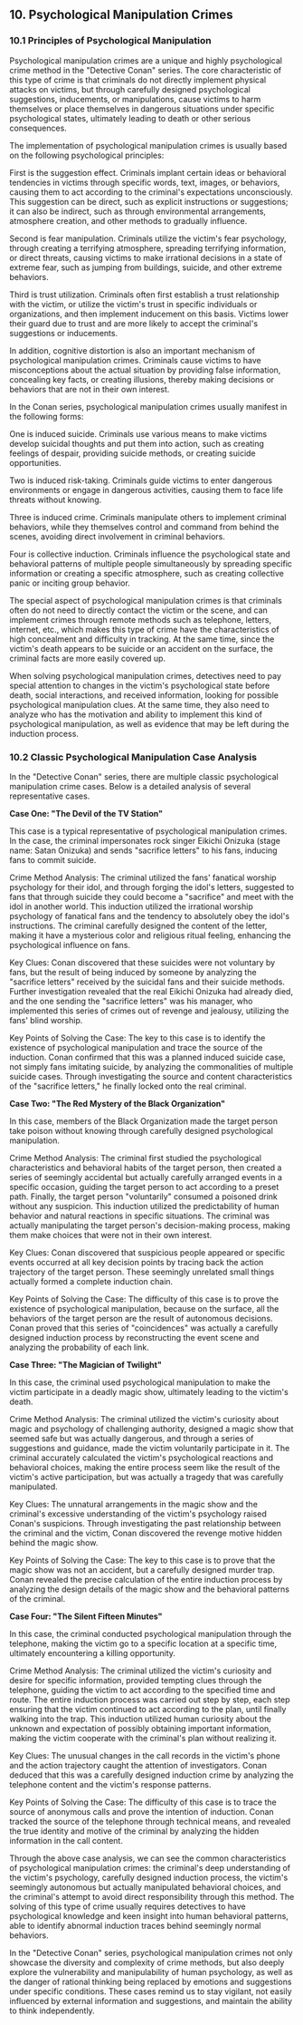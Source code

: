 ## 10. Psychological Manipulation Crimes

### 10.1 Principles of Psychological Manipulation

Psychological manipulation crimes are a unique and highly psychological crime method in the "Detective Conan" series. The core characteristic of this type of crime is that criminals do not directly implement physical attacks on victims, but through carefully designed psychological suggestions, inducements, or manipulations, cause victims to harm themselves or place themselves in dangerous situations under specific psychological states, ultimately leading to death or other serious consequences.

The implementation of psychological manipulation crimes is usually based on the following psychological principles:

First is the suggestion effect. Criminals implant certain ideas or behavioral tendencies in victims through specific words, text, images, or behaviors, causing them to act according to the criminal's expectations unconsciously. This suggestion can be direct, such as explicit instructions or suggestions; it can also be indirect, such as through environmental arrangements, atmosphere creation, and other methods to gradually influence.

Second is fear manipulation. Criminals utilize the victim's fear psychology, through creating a terrifying atmosphere, spreading terrifying information, or direct threats, causing victims to make irrational decisions in a state of extreme fear, such as jumping from buildings, suicide, and other extreme behaviors.

Third is trust utilization. Criminals often first establish a trust relationship with the victim, or utilize the victim's trust in specific individuals or organizations, and then implement inducement on this basis. Victims lower their guard due to trust and are more likely to accept the criminal's suggestions or inducements.

In addition, cognitive distortion is also an important mechanism of psychological manipulation crimes. Criminals cause victims to have misconceptions about the actual situation by providing false information, concealing key facts, or creating illusions, thereby making decisions or behaviors that are not in their own interest.

In the Conan series, psychological manipulation crimes usually manifest in the following forms:

One is induced suicide. Criminals use various means to make victims develop suicidal thoughts and put them into action, such as creating feelings of despair, providing suicide methods, or creating suicide opportunities.

Two is induced risk-taking. Criminals guide victims to enter dangerous environments or engage in dangerous activities, causing them to face life threats without knowing.

Three is induced crime. Criminals manipulate others to implement criminal behaviors, while they themselves control and command from behind the scenes, avoiding direct involvement in criminal behaviors.

Four is collective induction. Criminals influence the psychological state and behavioral patterns of multiple people simultaneously by spreading specific information or creating a specific atmosphere, such as creating collective panic or inciting group behavior.

The special aspect of psychological manipulation crimes is that criminals often do not need to directly contact the victim or the scene, and can implement crimes through remote methods such as telephone, letters, internet, etc., which makes this type of crime have the characteristics of high concealment and difficulty in tracking. At the same time, since the victim's death appears to be suicide or an accident on the surface, the criminal facts are more easily covered up.

When solving psychological manipulation crimes, detectives need to pay special attention to changes in the victim's psychological state before death, social interactions, and received information, looking for possible psychological manipulation clues. At the same time, they also need to analyze who has the motivation and ability to implement this kind of psychological manipulation, as well as evidence that may be left during the induction process.

### 10.2 Classic Psychological Manipulation Case Analysis

In the "Detective Conan" series, there are multiple classic psychological manipulation crime cases. Below is a detailed analysis of several representative cases.

**Case One: "The Devil of the TV Station"**

This case is a typical representative of psychological manipulation crimes. In the case, the criminal impersonates rock singer Eikichi Onizuka (stage name: Satan Onizuka) and sends "sacrifice letters" to his fans, inducing fans to commit suicide.

Crime Method Analysis: The criminal utilized the fans' fanatical worship psychology for their idol, and through forging the idol's letters, suggested to fans that through suicide they could become a "sacrifice" and meet with the idol in another world. This induction utilized the irrational worship psychology of fanatical fans and the tendency to absolutely obey the idol's instructions. The criminal carefully designed the content of the letter, making it have a mysterious color and religious ritual feeling, enhancing the psychological influence on fans.

Key Clues: Conan discovered that these suicides were not voluntary by fans, but the result of being induced by someone by analyzing the "sacrifice letters" received by the suicidal fans and their suicide methods. Further investigation revealed that the real Eikichi Onizuka had already died, and the one sending the "sacrifice letters" was his manager, who implemented this series of crimes out of revenge and jealousy, utilizing the fans' blind worship.

Key Points of Solving the Case: The key to this case is to identify the existence of psychological manipulation and trace the source of the induction. Conan confirmed that this was a planned induced suicide case, not simply fans imitating suicide, by analyzing the commonalities of multiple suicide cases. Through investigating the source and content characteristics of the "sacrifice letters," he finally locked onto the real criminal.

**Case Two: "The Red Mystery of the Black Organization"**

In this case, members of the Black Organization made the target person take poison without knowing through carefully designed psychological manipulation.

Crime Method Analysis: The criminal first studied the psychological characteristics and behavioral habits of the target person, then created a series of seemingly accidental but actually carefully arranged events in a specific occasion, guiding the target person to act according to a preset path. Finally, the target person "voluntarily" consumed a poisoned drink without any suspicion. This induction utilized the predictability of human behavior and natural reactions in specific situations. The criminal was actually manipulating the target person's decision-making process, making them make choices that were not in their own interest.

Key Clues: Conan discovered that suspicious people appeared or specific events occurred at all key decision points by tracing back the action trajectory of the target person. These seemingly unrelated small things actually formed a complete induction chain.

Key Points of Solving the Case: The difficulty of this case is to prove the existence of psychological manipulation, because on the surface, all the behaviors of the target person are the result of autonomous decisions. Conan proved that this series of "coincidences" was actually a carefully designed induction process by reconstructing the event scene and analyzing the probability of each link.

**Case Three: "The Magician of Twilight"**

In this case, the criminal used psychological manipulation to make the victim participate in a deadly magic show, ultimately leading to the victim's death.

Crime Method Analysis: The criminal utilized the victim's curiosity about magic and psychology of challenging authority, designed a magic show that seemed safe but was actually dangerous, and through a series of suggestions and guidance, made the victim voluntarily participate in it. The criminal accurately calculated the victim's psychological reactions and behavioral choices, making the entire process seem like the result of the victim's active participation, but was actually a tragedy that was carefully manipulated.

Key Clues: The unnatural arrangements in the magic show and the criminal's excessive understanding of the victim's psychology raised Conan's suspicions. Through investigating the past relationship between the criminal and the victim, Conan discovered the revenge motive hidden behind the magic show.

Key Points of Solving the Case: The key to this case is to prove that the magic show was not an accident, but a carefully designed murder trap. Conan revealed the precise calculation of the entire induction process by analyzing the design details of the magic show and the behavioral patterns of the criminal.

**Case Four: "The Silent Fifteen Minutes"**

In this case, the criminal conducted psychological manipulation through the telephone, making the victim go to a specific location at a specific time, ultimately encountering a killing opportunity.

Crime Method Analysis: The criminal utilized the victim's curiosity and desire for specific information, provided tempting clues through the telephone, guiding the victim to act according to the specified time and route. The entire induction process was carried out step by step, each step ensuring that the victim continued to act according to the plan, until finally walking into the trap. This induction utilized human curiosity about the unknown and expectation of possibly obtaining important information, making the victim cooperate with the criminal's plan without realizing it.

Key Clues: The unusual changes in the call records in the victim's phone and the action trajectory caught the attention of investigators. Conan deduced that this was a carefully designed induction crime by analyzing the telephone content and the victim's response patterns.

Key Points of Solving the Case: The difficulty of this case is to trace the source of anonymous calls and prove the intention of induction. Conan tracked the source of the telephone through technical means, and revealed the true identity and motive of the criminal by analyzing the hidden information in the call content.

Through the above case analysis, we can see the common characteristics of psychological manipulation crimes: the criminal's deep understanding of the victim's psychology, carefully designed induction process, the victim's seemingly autonomous but actually manipulated behavioral choices, and the criminal's attempt to avoid direct responsibility through this method. The solving of this type of crime usually requires detectives to have psychological knowledge and keen insight into human behavioral patterns, able to identify abnormal induction traces behind seemingly normal behaviors.

In the "Detective Conan" series, psychological manipulation crimes not only showcase the diversity and complexity of crime methods, but also deeply explore the vulnerability and manipulability of human psychology, as well as the danger of rational thinking being replaced by emotions and suggestions under specific conditions. These cases remind us to stay vigilant, not easily influenced by external information and suggestions, and maintain the ability to think independently.